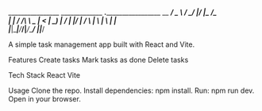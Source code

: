 ________________    _____________  ____._____________________ 
\__    ___/  _  \  /   _____/    |/   _|\_   _____/\______   \
  |    | /  /_\  \ \_____  \|        <   |    __)_  |       _/
  |    |/    |    \/        \    |    \  |        \ |    |   \
  |____|\____|____/_________/____|_____\/_________/ |____|___/

A simple task management app built with React and Vite.

Features
  Create tasks
  Mark tasks as done
  Delete tasks

Tech Stack
  React
  Vite

Usage
  Clone the repo.
  Install dependencies: npm install.
  Run: npm run dev.
  Open in your browser.

